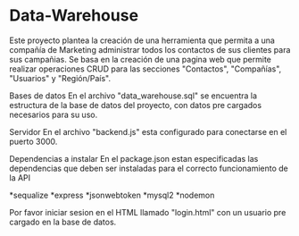 # Data-Warehouse

Este proyecto plantea la creación de una herramienta que permita a una compañía de Marketing administrar todos los contactos de sus clientes para sus campañias. Se basa en la creación de una pagina web que permite realizar operaciones CRUD para las secciones "Contactos", "Compañías", "Usuarios" y "Región/País".

Bases de datos En el archivo "data_warehouse.sql" se encuentra la estructura de la base de datos del proyecto, con datos pre cargados necesarios para su uso.

Servidor En el archivo "backend.js" esta configurado para conectarse en el puerto 3000.

Dependencias a instalar En el package.json estan especificadas las dependencias que deben ser instaladas para el correcto funcionamiento de la API

*sequalize 
*express 
*jsonwebtoken 
*mysql2 
*nodemon

Por favor iniciar sesion en el HTML llamado "login.html" con un usuario pre cargado en la base de datos. 

